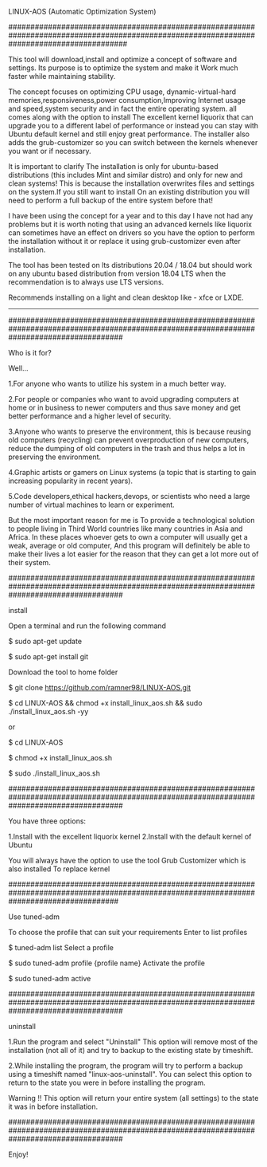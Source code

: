 
LINUX-AOS (Automatic Optimization System)

###########################################################################################################################################

This tool will download,install and optimize a concept of software and settings.
Its purpose is to optimize the system and make it
Work much faster while maintaining stability.

The concept focuses on optimizing CPU usage, dynamic-virtual-hard memories,responsiveness,power consumption,Improving Internet usage and speed,system security and in fact the entire operating system.
all comes along with the option to install The excellent kernel liquorix that can upgrade you to a different label of performance or instead you can stay with Ubuntu default kernel and still enjoy great performance.
The installer also adds the grub-customizer so you can switch between the kernels whenever you want or if necessary.

It is important to clarify The installation is only for ubuntu-based distributions (this includes Mint and similar distro) and only for new and clean systems!
This is because the installation overwrites files and settings on the system.If you still want to install On an existing distribution you will need to perform a full backup of the entire system before that!

I have been using the concept for a year and to this day I have not had any problems but it is worth noting that using an advanced kernels like liquorix can sometimes have an effect on drivers
so you have the option to perform the installation without it or replace it using grub-customizer even after installation.

The tool has been tested on lts distributions 20.04 / 18.04 but should work on any ubuntu based distribution from version 18.04 LTS when the recommendation is to always use LTS versions.

Recommends installing on a light and clean desktop like - xfce or LXDE.

******************************************************************************************************************************************
##########################################################################################################################################


Who is it for?

Well...

1.For anyone who wants to utilize his system in a much better way.

2.For people or companies who want to avoid upgrading computers at home or in business to newer
computers and thus save money and get better performance and a higher level of security. 

3.Anyone who wants to preserve the environment, this is because reusing old computers (recycling) can prevent overproduction of new computers,
reduce the dumping of old computers in the trash and thus helps a lot in preserving the environment.

4.Graphic artists or gamers on Linux systems (a topic that is starting to gain increasing popularity in recent years).

5.Code developers,ethical hackers,devops, or scientists who need a large number of virtual machines to learn or experiment.

But the most important reason for me is
To provide a technological solution to people living in Third World countries like many countries in Asia and Africa.
In these places whoever gets to own a computer will usually get a weak, average or old computer,
And this program will definitely be able to make their lives a lot easier for the reason that they can get a lot more out of their system.


##########################################################################################################################################

install


Open a terminal and run the following command

$ sudo apt-get update

$ sudo apt-get install git

Download the tool to home folder

$ git clone https://github.com/ramner98/LINUX-AOS.git

$ cd LINUX-AOS && chmod +x install_linux_aos.sh && sudo ./install_linux_aos.sh -yy

or

$ cd LINUX-AOS

$ chmod +x install_linux_aos.sh

$ sudo ./install_linux_aos.sh

##########################################################################################################################################

You have three options:

1.Install with the excellent liquorix kernel
2.Install with the default kernel of Ubuntu

You will always have the option to use the tool Grub Customizer which is also installed To replace kernel

#########################################################################################################################################

Use tuned-adm

To choose the profile that can suit your requirements
Enter to list profiles 

$ tuned-adm list
Select a profile

$ sudo tuned-adm profile {profile name}
Activate the profile

$ sudo tuned-adm active

##########################################################################################################################################

uninstall

1.Run the program and select "Uninstall"
This option will remove most of the installation (not all of it) and try to backup to the existing state by timeshift. 

2.While installing the program, the program will try to perform a backup using a timeshift named
"linux-aos-uninstall". You can select this option to return to the state you were in before installing the program.

Warning !!
This option will return your entire system (all settings) to the state it was in before installation. 

##########################################################################################################################################

Enjoy!


